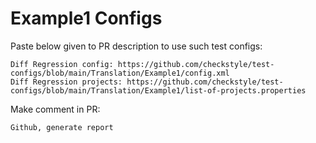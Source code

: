 # Example1 Configs
Paste below given to PR description to use such test configs:
```
Diff Regression config: https://github.com/checkstyle/test-configs/blob/main/Translation/Example1/config.xml
Diff Regression projects: https://github.com/checkstyle/test-configs/blob/main/Translation/Example1/list-of-projects.properties
```
Make comment in PR:
```
Github, generate report
```
